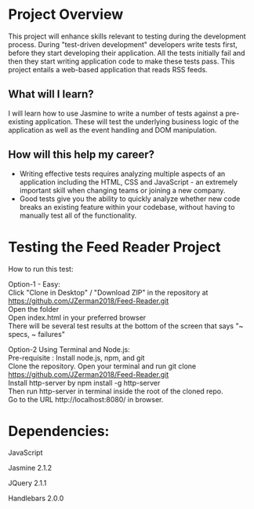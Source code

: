 # Project Overview

This project will enhance skills relevant to testing during the development process. During "test-driven development" developers write tests first, before they start developing their application. All the tests initially fail and then they start writing application code to make these tests pass. This project entails a web-based application that reads RSS feeds.

## What will I learn?

I will learn how to use Jasmine to write a number of tests against a pre-existing application. These will test the underlying business logic of the application as well as the event handling and DOM manipulation.


## How will this help my career?

* Writing effective tests requires analyzing multiple aspects of an application including the HTML, CSS and JavaScript - an extremely important skill when changing teams or joining a new company.
* Good tests give you the ability to quickly analyze whether new code breaks an existing feature within your codebase, without having to manually test all of the functionality.

# Testing the Feed Reader Project

How to run this test:

Option-1 - Easy:  
Click "Clone in Desktop" / "Download ZIP" in the repository at https://github.com/JZerman2018/Feed-Reader.git  
Open the folder  
Open index.html in your preferred browser  
There will be several test results at the bottom of the screen that says "~ specs, ~ failures"


Option-2 Using Terminal and Node.js:  
Pre-requisite : Install node.js, npm, and git  
Clone the repository. Open your terminal and run git clone https://github.com/JZerman2018/Feed-Reader.git  
Install http-server by npm install -g http-server  
Then run http-server in terminal inside the root of the cloned repo.  
Go to the URL http://localhost:8080/ in browser.

# Dependencies:

JavaScript

Jasmine 2.1.2

JQuery 2.1.1

Handlebars 2.0.0
